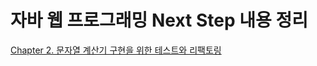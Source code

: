 # 자바 웹 프로그래밍 Next Step 내용 정리

[Chapter 2. 문자열 계산기 구현을 위한 테스트와 리팩토링](https://github.com/hr4861-park/java-web-nextstep/tree/master/Chapter2)
